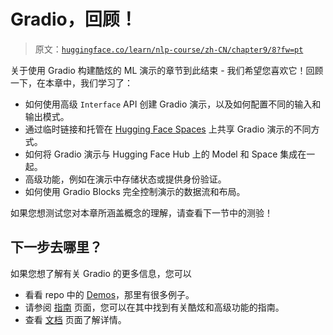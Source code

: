 # Gradio，回顾！

> 原文：[`huggingface.co/learn/nlp-course/zh-CN/chapter9/8?fw=pt`](https://huggingface.co/learn/nlp-course/zh-CN/chapter9/8?fw=pt)

           

关于使用 Gradio 构建酷炫的 ML 演示的章节到此结束 - 我们希望您喜欢它！回顾一下，在本章中，我们学习了：

*   如何使用高级 `Interface` API 创建 Gradio 演示，以及如何配置不同的输入和输出模式。
*   通过临时链接和托管在 [Hugging Face Spaces](https://huggingface.co/spaces) 上共享 Gradio 演示的不同方式。
*   如何将 Gradio 演示与 Hugging Face Hub 上的 Model 和 Space 集成在一起。
*   高级功能，例如在演示中存储状态或提供身份验证。
*   如何使用 Gradio Blocks 完全控制演示的数据流和布局。

如果您想测试您对本章所涵盖概念的理解，请查看下一节中的测验！

## 下一步去哪里？

如果您想了解有关 Gradio 的更多信息，您可以

*   看看 repo 中的 [Demos](https://github.com/gradio-app/gradio/tree/main/demo)，那里有很多例子。
*   请参阅 [指南](https://gradio.app/guides/) 页面，您可以在其中找到有关酷炫和高级功能的指南。
*   查看 [文档](https://gradio.app/docs/) 页面了解详情。